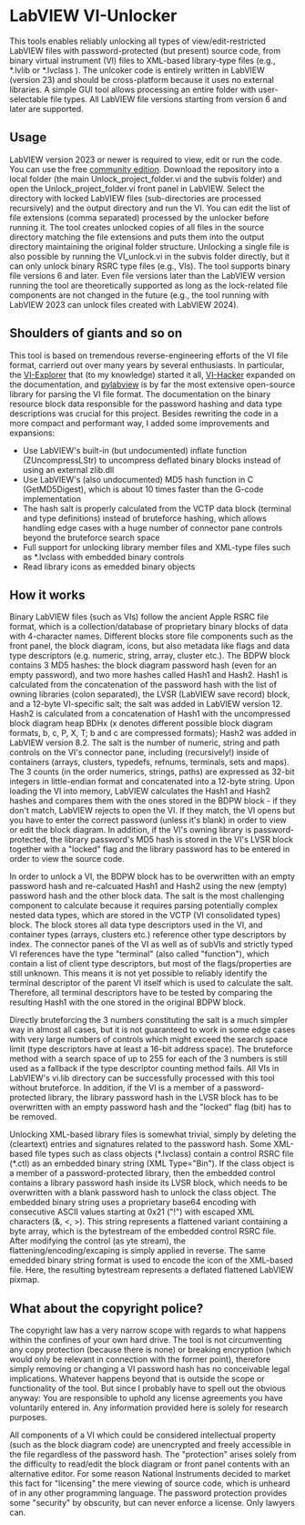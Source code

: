 # LabVIEW VI-Unlocker

This tools enables reliably unlocking all types of view/edit-restricted LabVIEW files with password-protected (but present) source code, from binary virtual instrument (VI) files to XML-based library-type files (e.g., \*.lvlib or \*.lvclass ). The unlcoker code is entirely written in LabVIEW (version 23) and should be cross-platform because it uses no external libraries. A simple GUI tool allows processing an entire folder with user-selectable file types. All LabVIEW file versions starting from version 6 and later are supported.

## Usage

LabVIEW version 2023 or newer is required to view, edit or run the code. You can use the free [community edition](https://www.ni.com/en/support/downloads/software-products/download.labview-community.html). Download the repository into a local folder (the main Unlock_project_folder.vi and the subvis folder) and open the Unlock_project_folder.vi front panel in LabVIEW. Select the directory with locked LabVIEW files (sub-directories are processed recursively) and the output directory and run the VI. You can edit the list of file extensions (comma separated) processed by the unlocker before running it. The tool creates unlocked copies of all files in the source directory matching the file extensions and puts them into the output directory maintaining the original folder structure. Unlocking a single file is also possible by running the VI_unlock.vi in the subvis folder directly, but it can only unlock binary RSRC type files (e.g., VIs). The tool supports binary file versions 6 and later. Even file versions later than the LabVIEW version running the tool are theoretically supported as long as the lock-related file components are not changed in the future (e.g., the tool running with LabVIEW 2023 can unlock files created with LabVIEW 2024).

## Shoulders of giants and so on

This tool is based on tremendous reverse-engineering efforts of the VI file format, carrierd out over many years by several enthusiasts. In particular, the [VI-Explorer](https://github.com/tomsoftware/VI-Explorer/tree/master) that (to my knowledge) started it all, [VI-Hacker](https://github.com/rcpacini/LabVIEW-VI-Hacker) expanded on the documentation, and [pylabview](https://github.com/mefistotelis/pylabview) is by far the most extensive open-source library for parsing the VI file format. The documentation on the binary resource block data responsible for the password hashing and data type descriptions was crucial for this project. Besides rewriting the code in a more compact and performant way, I added some improvements and expansions:
- Use LabVIEW's built-in (but undocumented) inflate function (ZUncompressLStr) to uncompress deflated binary blocks instead of using an external zlib.dll
- Use LabVIEW's (also undocumented) MD5 hash function in C (GetMD5Digest), which is about 10 times faster than the G-code implementation
- The hash salt is properly calculated from the VCTP data block (terminal and type definitions) instead of bruteforce hashing, which allows handling edge cases with a huge number of connector pane controls beyond the bruteforce search space
- Full support for unlocking library member files and XML-type files such as *.lvclass with embedded binary controls
- Read library icons as emedded binary objects

## How it works

Binary LabVIEW files (such as VIs) follow the ancient Apple RSRC file format, which is a collection/database of proprietary binary blocks of data with 4-character names. Different blocks store file components such as the front panel, the block diagram, icons, but also metadata like flags and data type descriptors (e.g. numeric, string, array, cluster etc.). The BDPW block contains 3 MD5 hashes: the block diagram password hash (even for an empty password), and two more hashes called Hash1 and Hash2. Hash1 is calculated from the concatenation of the password hash with the list of owning libraries (colon separated), the LVSR (LabVIEW save record) block, and a 12-byte VI-specific salt; the salt was added in LabVIEW version 12. Hash2 is calculated from a concatenation of Hash1 with the uncompressed block diagram heap BDHx (x denotes different possible block diagram formats, b, c, P, X, T; b and c are compressed formats); Hash2 was added in LabVIEW version 8.2. The salt is the number of numeric, string and path controls on the VI's connector pane, including (recursively!) inside of containers (arrays, clusters, typedefs, refnums, terminals, sets and maps). The 3 counts (in the order numerics, strings, paths) are expressed as 32-bit integers in little-endian format and concatenated into a 12-byte string. Upon loading the VI into memory, LabVIEW calculates the Hash1 and Hash2 hashes and compares them with the ones stored in the BDPW block - if they don't match, LabVIEW rejects to open the VI. If they match, the VI opens but you have to enter the correct password (unless it's blank) in order to view or edit the block diagram. In addition, if the VI's owning library is password-protected, the library password's MD5 hash is stored in the VI's LVSR block together with a "locked" flag and the library password has to be entered in order to view the source code.

In order to unlock a VI, the BDPW block has to be overwritten with an empty password hash and re-calcuated Hash1 and Hash2 using the new (empty) password hash and the other block data. The salt is the most challenging component to calculate because it requires parsing potentially complex nested data types, which are stored in the VCTP (VI consolidated types) block. The block stores all data type descriptors used in the VI, and container types (arrays, clusters etc.) reference other type descriptors by index. The connector panes of the VI as well as of subVIs and strictly typed VI references have the type "terminal" (also called "function"), which contain a list of client type descriptors, but most of the flags/properties are still unknown. This means it is not yet possible to reliably identify the terminal descriptor of the parent VI itself which is used to calculate the salt. Therefore, all terminal descriptors have to be tested by comparing the resulting Hash1 with the one stored in the original BDPW block.

Directly bruteforcing the 3 numbers constituting the salt is a much simpler way in almost all cases, but it is not guaranteed to work in some edge cases with very large numbers of controls which might exceed the search space limit (type descriptors have at least a 16-bit address space). The bruteforce method with a search space of up to 255 for each of the 3 numbers is still used as a fallback if the type descriptor counting method fails. All VIs in LabVIEW's vi.lib directory can be successfully processed with this tool without bruteforce. In addition, if the VI is a member of a password-protected library, the library password hash in the LVSR block has to be overwritten with an empty password hash and the "locked" flag (bit) has to be removed.

Unlocking XML-based library files is somewhat trivial, simply by deleting the (cleartext) entries and signatures related to the password hash. Some XML-based file types such as class objects (\*.lvclass) contain a control RSRC file (\*.ctl) as an embedded binary string (XML Type="Bin"). If the class object is a member of a password-protected library, then the embedded control contains a library password hash inside its LVSR block, which needs to be overwritten with a blank password hash to unlock the class object. The embedded binary string uses a proprietary base64 encoding with consecutive ASCII values starting at 0x21 ("!") with escaped XML characters (&, <, >). This string represents a flattened variant containing a byte array, which is the bytestream of the embedded control RSRC file. After modifying the control (as yte stream), the flattening/encoding/excaping is simply applied in reverse. The same emedded binary string format is used to encode the icon of the XML-based file. Here, the resulting bytestream represents a deflated flattened LabVIEW pixmap.

## What about the copyright police?

The copyright law has a very narrow scope with regards to what happens within the confines of your own hard drive. The tool is not circumventing any copy protection (because there is none) or breaking encryption (which would only be relevant in connection with the former point), therefore simply removing or changing a VI password hash has no conceivable legal implications. Whatever happens beyond that is outside the scope or functionality of the tool. But since I probably have to spell out the obvious anyway: You are responsible to uphold any license agreements you have voluntarily entered in. Any information provided here is solely for research purposes.

All components of a VI which could be considered intellectual property (such as the block diagram code) are unencrypted and freely accessible in the file regardless of the password hash. The "protection" arises solely from the difficulty to read/edit the block diagram or front panel contents with an alternative editor. For some reason National Instruments decided to market this fact for "licensing" the mere viewing of source code, which is unheard of in any other programming language. The password protection provides some "security" by obscurity, but can never enforce a license. Only lawyers can.
